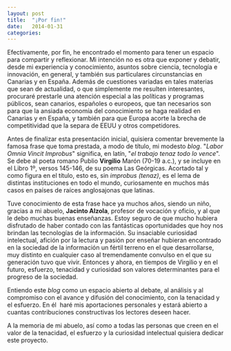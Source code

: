 ```yaml
---
layout: post
title:  "¡Por fin!"
date:   2014-01-31 
categories: 
---
```

Efectivamente, por fin, he encontrado el momento para tener un espacio para compartir y reflexionar. Mi intención no es otra que exponer y debatir, desde mi experiencia y conocimiento, asuntos sobre ciencia, tecnología e innovación, en general, y también sus particulares circunstancias en Canarias y en España. Además de cuestiones variadas en tales materias que sean de actualidad, o que simplemente me resulten interesantes, procuraré prestarle una atención especial a las políticas y programas públicos, sean canarios, españoles o europeos, que tan necesarios son para que la ansiada economía del conocimiento se haga realidad en Canarias y en España, y también para que Europa acorte la brecha de competitividad que la separa de EEUU y otros competidores.

Antes de finalizar esta presentación inicial, quisiera comentar brevemente la famosa frase que toma prestada, a modo de título, mi modesto <em>blog</em>. "<em>Labor Omnia Vincit Improbus</em>" significa, en latín, "<em>el trabajo tenaz todo lo vence</em>". Se debe al poeta romano Publio <strong>Virgilio</strong> Marón (70-19 a.c.), y se incluye en el Libro 1º, versos 145-146, de su poema Las Geórgicas. Acortado tal y como figura en el título, esto es, sin <em>improbus (tenaz)</em>, es el lema de distintas instituciones en todo el mundo, curiosamente en muchos más casos en países de raíces anglosajonas que latinas.

Tuve conocimiento de esta frase hace ya muchos años, siendo un niño, gracias a mi abuelo, <strong>Jacinto Alzola</strong>, profesor de vocación y oficio, y al que le debo muchas buenas enseñanzas. Estoy seguro de que mucho hubiera disfrutado de haber contado con las fantásticas oportunidades que hoy nos brindan las tecnologías de la información. Su insaciable curiosidad intelectual, afición por la lectura y pasión por enseñar hubieran encontrado en la sociedad de la información un fértil terreno en el que desarrollarse, muy distinto en cualquier caso al tremendamente convulso en el que su generación tuvo que vivir. Entonces y ahora, en tiempos de Virgilio y en el futuro, esfuerzo, tenacidad y curiosidad son valores determinantes para el progreso de la sociedad.

Entiendo este <em>blog</em> como un espacio abierto al debate, al análisis y al compromiso con el avance y difusión del conocimiento, con la tenacidad y el esfuerzo. En él  haré mis aportaciones personales y estará abierto a cuantas contribuciones constructivas los lectores deseen hacer.

A la memoria de mi abuelo, así como a todas las personas que creen en el valor de la tenacidad, el esfuerzo y la curiosidad intelectual quisiera dedicar este proyecto.
